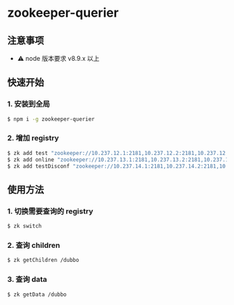 # zookeeper-querier

## 注意事项
* ⚠️ node 版本要求 v8.9.x 以上

## 快速开始
### 1. 安装到全局

```bash
$ npm i -g zookeeper-querier
```

### 2. 增加 registry

```bash
$ zk add test "zookeeper://10.237.12.1:2181,10.237.12.2:2181,10.237.12.3:2181"
$ zk add online "zookeeper://10.237.13.1:2181,10.237.13.2:2181,10.237.13.3:2181"
$ zk add testDisconf "zookeeper://10.237.14.1:2181,10.237.14.2:2181,10.237.14.3:2181"
```

## 使用方法
### 1. 切换需要查询的 registry
```bash
$ zk switch
```

### 2. 查询 children

```bash
$ zk getChildren /dubbo
```

### 3. 查询 data
```bash
$ zk getData /dubbo
```
